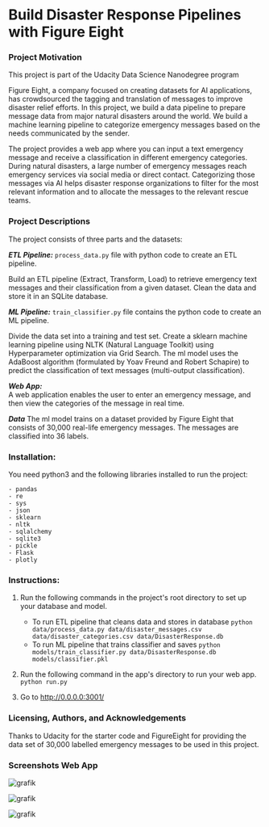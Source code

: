 # Build Disaster Response Pipelines with Figure Eight

### Project Motivation
This project is part of the Udacity Data Science Nanodegree program


Figure Eight, a company focused on creating datasets for AI applications, has crowdsourced the tagging and translation of messages to improve disaster relief efforts. In this project, we build a data pipeline to prepare message data from major natural disasters around the world. We build a machine learning pipeline to categorize emergency messages based on the needs communicated by the sender.

The project provides a web app where you can input a text emergency message and receive a classification in different emergency categories.  During natural disasters, a large number of emergency messages reach emergency services via social media or direct contact. Categorizing those messages via AI helps disaster response organizations to filter for the most relevant information and to allocate the messages to the relevant rescue teams.



### Project Descriptions
The project consists of three parts and the datasets:

***ETL Pipeline:*** `process_data.py` file with python code to create an ETL pipeline.
    
Build an ETL pipeline (Extract, Transform, Load) to retrieve emergency text messages and their classification from a given dataset. Clean the data and store it in an SQLite database.

***ML Pipeline:*** `train_classifier.py` file contains the python code to create an ML pipeline.

Divide the data set into a training and test set. Create a sklearn machine learning pipeline using NLTK (Natural Language Toolkit) using Hyperparameter optimization via Grid Search.  The ml model uses the AdaBoost algorithm (formulated by Yoav Freund and Robert Schapire) to predict the classification of text messages (multi-output classification).  

***Web App:***  
A web application enables the user to enter an emergency message, and then view the categories of the message in real time.


***Data***
The ml model trains on a dataset provided by Figure Eight that consists of 30,000 real-life emergency messages. The messages are classified into 36 labels.

### Installation:
You need python3 and the following libraries installed to run the project:

   
    - pandas
    - re
    - sys
    - json
    - sklearn
    - nltk
    - sqlalchemy
    - sqlite3
    - pickle
    - Flask
    - plotly


### Instructions:
1. Run the following commands in the project's root directory to set up your database and model.

    - To run ETL pipeline that cleans data and stores in database
        `python data/process_data.py data/disaster_messages.csv data/disaster_categories.csv data/DisasterResponse.db`
    - To run ML pipeline that trains classifier and saves
        `python models/train_classifier.py data/DisasterResponse.db models/classifier.pkl`

2. Run the following command in the app's directory to run your web app.
    `python run.py`

3. Go to http://0.0.0.0:3001/


### Licensing, Authors, and Acknowledgements

Thanks to Udacity for the starter code and FigureEight for providing the data set of 30,000 labelled emergency messages to be used in this project.

### Screenshots Web App

![grafik](https://user-images.githubusercontent.com/59873708/116595766-2da20e00-a913-11eb-987e-19daadda147a.png)

![grafik](https://user-images.githubusercontent.com/59873708/116595838-45799200-a913-11eb-9610-0aeff785e149.png)

![grafik](https://user-images.githubusercontent.com/59873708/116723934-8cc55880-a9cf-11eb-92a6-cd9673f96261.png)

